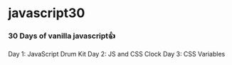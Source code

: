 # javascript30
### 30 Days of vanilla javascript👍

Day 1: JavaScript Drum Kit
Day 2: JS and CSS Clock
Day 3: CSS Variables
